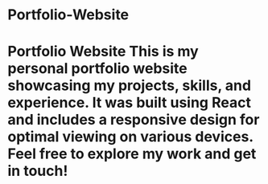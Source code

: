 # Portfolio-Website
# Portfolio Website  This is my personal portfolio website showcasing my projects, skills, and experience. It was built using React and includes a responsive design for optimal viewing on various devices. Feel free to explore my work and get in touch!
